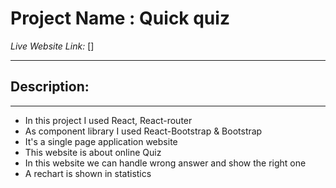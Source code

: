 

# Project Name : Quick quiz

*Live Website Link:* []

***

## Description:
***
+ In this project I used React, React-router
+ As component library I used React-Bootstrap & Bootstrap
+ It's a single page application website
+ This website is about online Quiz
+ In this website we can handle wrong answer and show the right one
+ A rechart is shown in statistics 